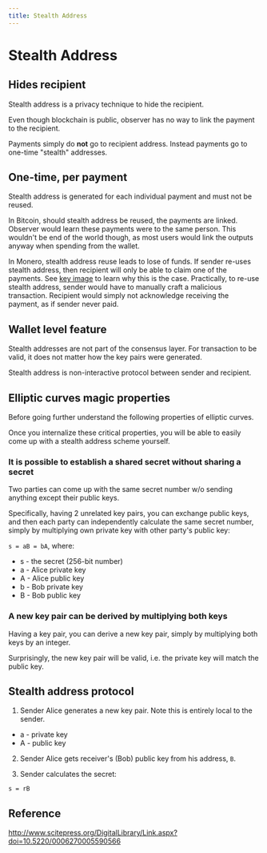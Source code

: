 ```yaml
---
title: Stealth Address
---
```

# Stealth Address

## Hides recipient

Stealth address is a privacy technique to hide the recipient.

Even though blockchain is public, observer has no way to link the payment to the recipient.

Payments simply do **not** go to recipient address. Instead payments go to one-time "stealth" addresses.     

## One-time, per payment 

Stealth address is generated for each individual payment and must not be reused.

In Bitcoin, should stealth address be reused, the payments are linked.
Observer would learn these payments were to the same person.
This wouldn't be end of the world though, as most users would link the outputs anyway when spending from the wallet.  

In Monero, stealth address reuse leads to lose of funds.
If sender re-uses stealth address, then recipient will only be able to claim one of the payments.
See [key image](/cryptography/asymmetric/key-image) to learn why this is the case.
Practically, to re-use stealth address, sender would have to manually craft a malicious transaction.
Recipient would simply not acknowledge receiving the payment, as if sender never paid.

## Wallet level feature

Stealth addresses are not part of the consensus layer. For transaction to be valid,
it does not matter how the key pairs were generated.

Stealth address is non-interactive protocol between sender and recipient.

## Elliptic curves magic properties

Before going further understand the following properties of elliptic curves.

Once you internalize these critical properties,
you will be able to easily come up with a stealth address scheme yourself. 

### It is possible to establish a shared secret without sharing a secret

Two parties can come up with the same secret number w/o sending anything except their public keys.

Specifically, having 2 unrelated key pairs, you can exchange public keys, and then each party can independently calculate the same secret number, simply by multiplying own private key with other party's public key:

`s = aB = bA`, where:

* s - the secret (256-bit number)
* a - Alice private key
* A - Alice public key
* b - Bob private key
* B - Bob public key

### A new key pair can be derived by multiplying both keys 

Having a key pair, you can derive a new key pair, simply by multiplying both keys by an integer.

Surprisingly, the new key pair will be valid, i.e. the private key will match the public key.  

## Stealth address protocol

1. Sender Alice generates a new key pair. Note this is entirely local to the sender. 

* a - private key
* A - public key

2. Sender Alice gets receiver's (Bob) public key from his address, `B`.

3. Sender calculates the secret:

`s = rB`

## Reference

http://www.scitepress.org/DigitalLibrary/Link.aspx?doi=10.5220/0006270005590566
